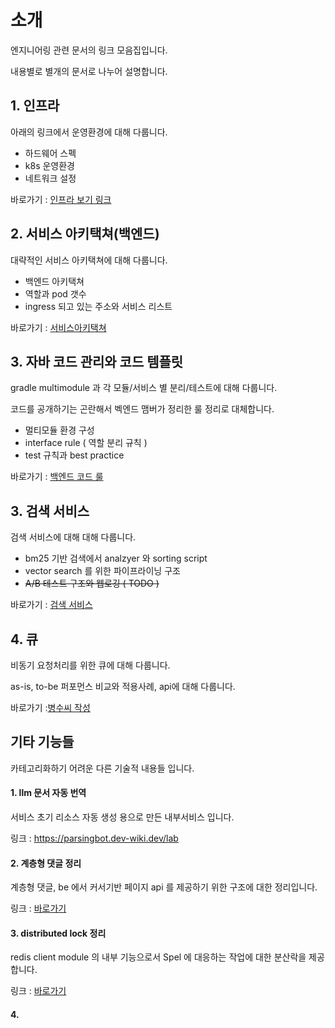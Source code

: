 
# 소개

엔지니어링 관련 문서의 링크 모음집입니다.

내용별로 별개의 문서로 나누어 설명합니다. 


## 1. 인프라

아래의 링크에서 운영환경에 대해 다룹니다.

- 하드웨어 스펙
- k8s 운영환경 
- 네트워크 설정 

바로가기 : [인프라 보기 링크](infra.md)


## 2. 서비스 아키택쳐(백엔드)

대략적인 서비스 아키택쳐에 대해 다룹니다. 

- 백엔드 아키택쳐
- 역할과 pod 갯수
- ingress 되고 있는 주소와 서비스 리스트

바로가기 : [서비스아키택쳐](service_architecture.md)

## 3. 자바 코드 관리와 코드 템플릿 

gradle multimodule 과 각 모듈/서비스 별 분리/테스트에 대해 다룹니다.

코드를 공개하기는 곤란해서 벡엔드 맴버가 정리한 룰 정리로 대체합니다.

- 멀티모듈 환경 구성 
- interface rule ( 역할 분리 규칙 ) 
- test 규칙과 best practice 

바로가기 : [백엔드 코드 룰](https://github.com/dkGithup2022/spring-boot-multimodule-template-example)


## 3. 검색 서비스 

검색 서비스에 대해 대해 다룹니다. 

- bm25 기반 검색에서 analzyer 와 sorting script 
- vector search 를 위한 파이프라이닝 구조 
- ~~A/B 테스트 구조와 웹로깅 ( TODO )~~

바로가기 : [검색 서비스]()

## 4. 큐 

비동기 요청처리를 위한 큐에 대해 다룹니다. 

as-is, to-be 퍼포먼스 비교와 적용사례, api에 대해 다룹니다.

바로가기 :[병수씨 작성]()

## 기타 기능들 

카테고리화하기 어려운 다른 기술적 내용들 입니다.

#### 1. llm 문서 자동 번역 

서비스 초기 리소스 자동 생성 용으로 만든 내부서비스 입니다.

링크 : https://parsingbot.dev-wiki.dev/lab

#### 2. 계층형 댓글 정리 

계층형 댓글, be 에서 커서기반 페이지 api 를 제공하기 위한 구조에 대한 정리입니다.

링크 : [바로가기]()


#### 3. distributed lock 정리 

redis client module 의 내부 기능으로서 Spel 에 대응하는 작업에 대한 분산락을 제공합니다.

링크 : [바로가기]()

#### 4. 
